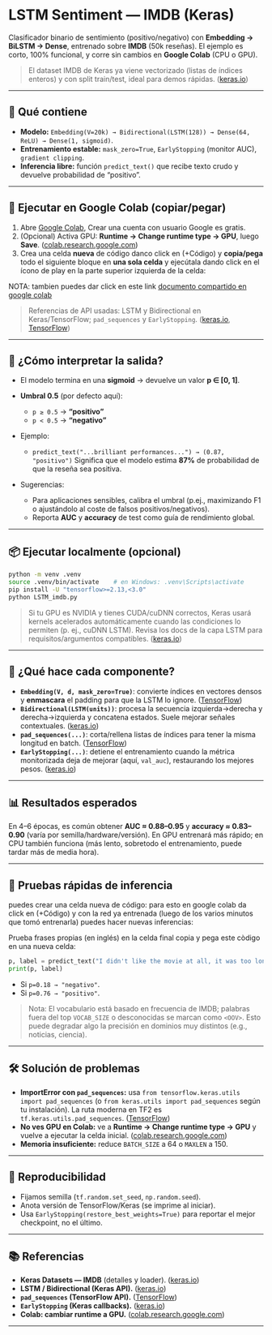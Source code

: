 # LSTM Sentiment — IMDB (Keras)

Clasificador binario de sentimiento (positivo/negativo) con **Embedding → BiLSTM → Dense**, entrenado sobre **IMDB** (50k reseñas). El ejemplo es corto, 100% funcional, y corre sin cambios en **Google Colab** (CPU o GPU).

> El dataset IMDB de Keras ya viene vectorizado (listas de índices enteros) y con split train/test, ideal para demos rápidas. ([keras.io][1])

---

## 🔧 Qué contiene

* **Modelo:** `Embedding(V=20k) → Bidirectional(LSTM(128)) → Dense(64, ReLU) → Dense(1, sigmoid)`.
* **Entrenamiento estable:** `mask_zero=True`, `EarlyStopping` (monitor AUC), `gradient clipping`.
* **Inferencia libre:** función `predict_text()` que recibe texto crudo y devuelve probabilidad de “positivo”.

---

## 🚀 Ejecutar en Google Colab (copiar/pegar)

1. Abre [Google Colab](https://colab.research.google.com/), Crear una cuenta con usuario Google es gratis.
2. (Opcional) Activa GPU: **Runtime → Change runtime type → GPU**, luego **Save**. ([colab.research.google.com][2])
3. Crea una celda **nueva** de código danco click en (+Código) y **copia/pega** todo el siguiente bloque en **una sola celda** y ejecútala dando click en  el ícono de play en la parte superior izquierda de la celda:

NOTA: tambien puedes dar click en este link [documento compartido en google colab](https://colab.research.google.com/drive/1Yc61W46Z7LWzlNnF5_tz9SziLlnKlJeJ?usp=sharing)

> Referencias de API usadas: LSTM y Bidirectional en Keras/TensorFlow; `pad_sequences` y `EarlyStopping`. ([keras.io][3], [TensorFlow][4])

---

## 🧠 ¿Cómo interpretar la salida?

* El modelo termina en una **sigmoid** → devuelve un valor **p ∈ \[0, 1]**.
* **Umbral 0.5** (por defecto aquí):

  * `p ≥ 0.5` → **“positivo”**
  * `p < 0.5` → **“negativo”**
* Ejemplo:

  * `predict_text("...brilliant performances...") → (0.87, "positivo")`
    Significa que el modelo estima **87%** de probabilidad de que la reseña sea positiva.
* Sugerencias:

  * Para aplicaciones sensibles, calibra el umbral (p.ej., maximizando F1 o ajustándolo al coste de falsos positivos/negativos).
  * Reporta **AUC** y **accuracy** de test como guía de rendimiento global.

---

## 📦 Ejecutar localmente (opcional)

```bash
python -m venv .venv
source .venv/bin/activate    # en Windows: .venv\Scripts\activate
pip install -U "tensorflow>=2.13,<3.0"
python LSTM_imdb.py
```

> Si tu GPU es NVIDIA y tienes CUDA/cuDNN correctos, Keras usará kernels acelerados automáticamente cuando las condiciones lo permiten (p. ej., cuDNN LSTM). Revisa los docs de la capa LSTM para requisitos/argumentos compatibles. ([keras.io][3])

---

## 🧱 ¿Qué hace cada componente?

* **`Embedding(V, d, mask_zero=True)`**: convierte índices en vectores densos y **enmascara** el padding para que la LSTM lo ignore. ([TensorFlow][5])
* **`Bidirectional(LSTM(units))`**: procesa la secuencia izquierda→derecha y derecha→izquierda y concatena estados. Suele mejorar señales contextuales. ([keras.io][6])
* **`pad_sequences(...)`**: corta/rellena listas de índices para tener la misma longitud en batch. ([TensorFlow][4])
* **`EarlyStopping(...)`**: detiene el entrenamiento cuando la métrica monitorizada deja de mejorar (aquí, `val_auc`), restaurando los mejores pesos. ([keras.io][7])

---

## 📊 Resultados esperados

En 4–6 épocas, es común obtener **AUC ≈ 0.88–0.95** y **accuracy ≈ 0.83–0.90** (varía por semilla/hardware/versión). En GPU entrenará más rápido; en CPU también funciona (más lento, sobretodo el entrenamiento, puede tardar más de media hora).

---

## 🧪 Pruebas rápidas de inferencia

puedes crear una celda nueva de código: para esto en google colab da click en (+Código) y con la red ya entrenada (luego de los varios minutos que tomó entrenarla) puedes hacer nuevas inferencias:

Prueba frases propias (en inglés) en la celda final copia y pega este còdigo en una nueva celda:

```python
p, label = predict_text("I didn't like the movie at all, it was too long and predictable.")
print(p, label)
```

* Si `p=0.18 → "negativo"`.
* Si `p=0.76 → "positivo"`.

> Nota: El vocabulario está basado en frecuencia de IMDB; palabras fuera del top `VOCAB_SIZE` o desconocidas se marcan como `<OOV>`. Esto puede degradar algo la precisión en dominios muy distintos (e.g., noticias, ciencia).

---

## 🛠️ Solución de problemas

* **ImportError con `pad_sequences`:** usa `from tensorflow.keras.utils import pad_sequences` (o `from keras.utils import pad_sequences` según tu instalación). La ruta moderna en TF2 es `tf.keras.utils.pad_sequences`. ([TensorFlow][4])
* **No ves GPU en Colab:** ve a **Runtime → Change runtime type → GPU** y vuelve a ejecutar la celda inicial. ([colab.research.google.com][2])
* **Memoria insuficiente:** reduce `BATCH_SIZE` a 64 o `MAXLEN` a 150.

---

## 🔁 Reproducibilidad

* Fijamos semilla (`tf.random.set_seed`, `np.random.seed`).
* Anota versión de TensorFlow/Keras (se imprime al iniciar).
* Usa `EarlyStopping(restore_best_weights=True)` para reportar el mejor checkpoint, no el último.

---

## 📚 Referencias

* **Keras Datasets — IMDB** (detalles y loader). ([keras.io][1])
* **LSTM / Bidirectional (Keras API).** ([keras.io][3])
* **`pad_sequences` (TensorFlow API).** ([TensorFlow][4])
* **`EarlyStopping` (Keras callbacks).** ([keras.io][7])
* **Colab: cambiar runtime a GPU.** ([colab.research.google.com][2])

---

[1]: https://keras.io/api/datasets/imdb/?utm_source=chatgpt.com "IMDB movie review sentiment classification dataset"
[2]: https://colab.research.google.com/notebooks/pro.ipynb?utm_source=chatgpt.com "Making the Most of your Colab Subscription - Google"
[3]: https://keras.io/api/layers/recurrent_layers/lstm/?utm_source=chatgpt.com "LSTM layer"
[4]: https://www.tensorflow.org/api_docs/python/tf/keras/utils/pad_sequences?utm_source=chatgpt.com "tf.keras.utils.pad_sequences | TensorFlow v2.16.1"
[5]: https://www.tensorflow.org/guide/keras/understanding_masking_and_padding?utm_source=chatgpt.com "Understanding masking & padding | TensorFlow Core"
[6]: https://keras.io/api/layers/recurrent_layers/bidirectional/?utm_source=chatgpt.com "Bidirectional layer"
[7]: https://keras.io/api/callbacks/early_stopping/?utm_source=chatgpt.com "EarlyStopping"
